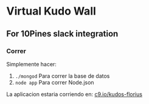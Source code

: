 # Virtual Kudo Wall
## For 10Pines slack integration

### Correr
Simplemente hacer:
1. `./mongod` Para correr la base de datos
2. `node app` Para correr Node.json

La aplicacion estaria corriendo en: [c9.io/kudos-florius](https://kudo-wall-10p.herokuapp.com/)